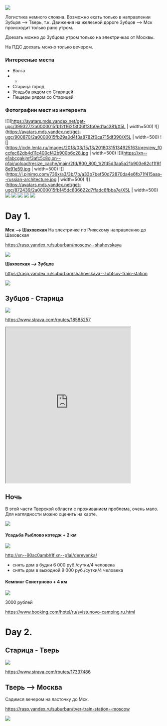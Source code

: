 ![](https://levinandrey.files.wordpress.com/2019/05/staritsa-volga-prokudin-g.jpg)



Логистика немного сложна. Возможно ехать только в направлении Зубцов --> Тверь, т.к. Движения на железной дороге Зубцов --> Мск происходит только рано утром. 

Доехать можно до Зубцова утром только на электричках от Москвы.

На ПДС доехать можно только вечером.

### Интересные места

- Волга
- *
- Старица город
- Усадьба рядом со Старицей
- Пещеры рядом со Старицей


### Фотографии мест из интерента
![](https://avatars.mds.yandex.net/get-ugc/399327/2a0000015fb12f162f3f06ff3fb0ed1ac381/X5L | width=500)
![](https://avatars.mds.yandex.net/get-ugc/900870/2a0000015fb29a0d4f3a8782f0ca715df390/X5L | width=500)
![](https://icdn.lenta.ru/images/2018/03/15/13/20180315134925163/preview_f0ccfec62db4d11c400cf42b900b6c28.jpg | width=500)
![](https://xn--e1abcgakjmf3afc5c8g.xn--p1ai/upload/resize_cache/main/2fd/800_800_1/2fd5d3aa5a21b903e82cf1f8f8e91e59.jpg | width=500)
![](https://i.pinimg.com/736x/a3/3b/7b/a33b7bef50d72870da4e6fb71f415aaa--russian-architecture.jpg | width=500)
![](https://avatars.mds.yandex.net/get-ugc/872439/2a0000015fb145dc836622d7ffadc6fbba7e/X5L | width=500)
![](https://avatars.mds.yandex.net/get-ugc/901836/2a0000015fb740c0f82c7176df912d499ee9/X5L)
![](https://avatars.mds.yandex.net/get-ugc/900870/2a0000015fb29a0d4f3a8782f0ca715df390/X5L)
![](https://avatars.mds.yandex.net/get-ugc/773255/2a0000015fb2a1d5811602003db6e833d5bb/X5L)
![](https://avatars.mds.yandex.net/get-ugc/892954/2a0000015fb5819fdd275df5f8b8117e25e5/X5L)
![](https://avatars.mds.yandex.net/get-ugc/467749/2a0000015fb27ffd37e6d1130b8a2f479d7c/X5L)



# Day 1.



**Мск --> Шаховская**
На электричке по Рижскому направлению до Шаховская

https://rasp.yandex.ru/suburban/moscow--shahovskaya

![](https://levinandrey.files.wordpress.com/2019/05/d0a1d0bdd0b8d0bcd0bed0ba-d18dd0bad180d0b0d0bdd0b0-2019-05-04-d0b2-23.22.12.png)




**Шаховская --> Зубцов**

https://rasp.yandex.ru/suburban/shahovskaya--zubtsov-train-station

![](https://levinandrey.files.wordpress.com/2019/05/d0a1d0bdd0b8d0bcd0bed0ba-d18dd0bad180d0b0d0bdd0b0-2019-05-04-d0b2-23.21.32.png)

 
 
 

## Зубцов - Старица

![](https://levinandrey.files.wordpress.com/2019/05/d0a1d0bdd0b8d0bcd0bed0ba-d18dd0bad180d0b0d0bdd0b0-2019-05-04-d0b2-23.12.30.png)


https://www.strava.com/routes/18585257

<iframe src="https://www.strava.com/routes/18585257" height="500px" width="400px"></iframe>

## Ночь

В этой части Тверской области с проживанием проблема, очень мало. Для наглядности можно оценить на карте.

![](https://levinandrey.files.wordpress.com/2019/05/d0a1d0bdd0b8d0bcd0bed0ba-d18dd0bad180d0b0d0bdd0b0-2019-05-04-d0b2-23.56.14.png)

#### Усадьба Рыблово котедж + 2 км

![](https://levinandrey.files.wordpress.com/2019/05/d0a1d0bdd0b8d0bcd0bed0ba-d18dd0bad180d0b0d0bdd0b0-2019-05-04-d0b2-23.47.30.png)

http://xn--90ac0ambh1f.xn--p1ai/derevenka/

* снять дом в будни  6 000 руб./сутки/4 человека
* снять дом в выходной 9 000 руб./сутки/4 человека

#### Кемпинг Свистуново + 4 км

![](https://levinandrey.files.wordpress.com/2019/05/d0a1d0bdd0b8d0bcd0bed0ba-d18dd0bad180d0b0d0bdd0b0-2019-05-04-d0b2-23.44.43.png)

3000 рублей

https://www.booking.com/hotel/ru/svistunovo-camping.ru.html


# Day 2.
## Старица - Тверь

![](https://levinandrey.files.wordpress.com/2019/05/d0a1d0bdd0b8d0bcd0bed0ba-d18dd0bad180d0b0d0bdd0b0-2019-05-04-d0b2-23.12.52.png)

https://www.strava.com/routes/17337486

## Тверь --> Москва

Садимся вечером на ласточку до Мск.

https://rasp.yandex.ru/suburban/tver-train-station--moscow

![](https://levinandrey.files.wordpress.com/2019/05/d0a1d0bdd0b8d0bcd0bed0ba-d18dd0bad180d0b0d0bdd0b0-2019-05-04-d0b2-23.22.50.png)

